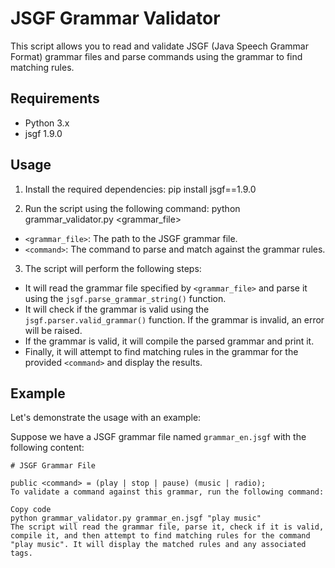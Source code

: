 # JSGF Grammar Validator

This script allows you to read and validate JSGF (Java Speech Grammar Format) grammar files and parse commands using the grammar to find matching rules.

## Requirements

- Python 3.x
- jsgf 1.9.0

## Usage

1. Install the required dependencies:
pip install jsgf==1.9.0


2. Run the script using the following command:
python grammar_validator.py <grammar_file> <command>


- `<grammar_file>`: The path to the JSGF grammar file.
- `<command>`: The command to parse and match against the grammar rules.

3. The script will perform the following steps:
- It will read the grammar file specified by `<grammar_file>` and parse it using the `jsgf.parse_grammar_string()` function.
- It will check if the grammar is valid using the `jsgf.parser.valid_grammar()` function. If the grammar is invalid, an error will be raised.
- If the grammar is valid, it will compile the parsed grammar and print it.
- Finally, it will attempt to find matching rules in the grammar for the provided `<command>` and display the results.

## Example

Let's demonstrate the usage with an example:

Suppose we have a JSGF grammar file named `grammar_en.jsgf` with the following content:

```plaintext
# JSGF Grammar File

public <command> = (play | stop | pause) (music | radio);
To validate a command against this grammar, run the following command:

Copy code
python grammar_validator.py grammar_en.jsgf "play music"
The script will read the grammar file, parse it, check if it is valid, compile it, and then attempt to find matching rules for the command "play music". It will display the matched rules and any associated tags.
